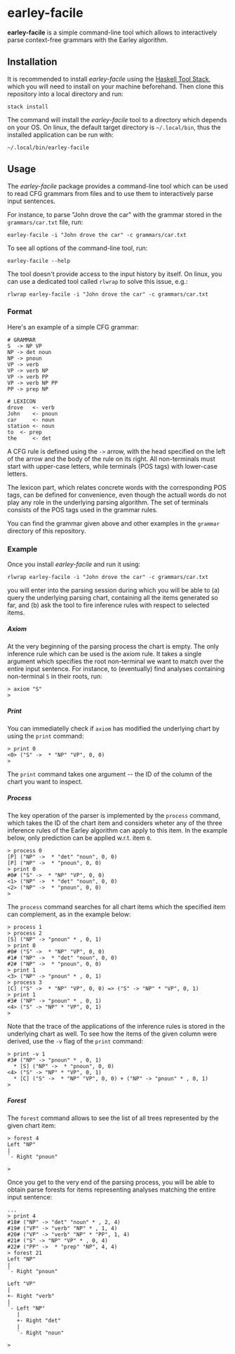 earley-facile
=============

**earley-facile** is a simple command-line tool which allows to interactively
parse context-free grammars with the Earley algorithm.


Installation
------------

It is recommended to install *earley-facile* using the [Haskell Tool
Stack][stack], which you will need to install on your machine beforehand.
Then clone this repository into a local directory and run:

    stack install

The command will install the *earley-facile* tool to a directory which depends
on your OS.  On linux, the default target directory is `~/.local/bin`, thus the
installed application can be run with:

    ~/.local/bin/earley-facile

Usage
-----

The *earley-facile* package provides a command-line tool which can be used to
read CFG grammars from files and to use them to interactively parse input
sentences.

For instance, to parse "John drove the car" with the grammar stored in the
`grammars/car.txt` file, run:

    earley-facile -i "John drove the car" -c grammars/car.txt

To see all options of the command-line tool, run:

    earley-facile --help

The tool doesn't provide access to the input history by itself.
On linux, you can use a dedicated tool called `rlwrap` to solve
this issue, e.g.:

    rlwrap earley-facile -i "John drove the car" -c grammars/car.txt

### Format

Here's an example of a simple CFG grammar:
```
# GRAMMAR
S  -> NP VP
NP -> det noun
NP -> pnoun
VP -> verb
VP -> verb NP
VP -> verb PP
VP -> verb NP PP
PP -> prep NP

# LEXICON
drove 	<- verb
John 	<- pnoun
car 	<- noun
station <- noun
to 	<- prep
the 	<- det
```

A CFG rule is defined using the `->` arrow, with the head specified on the
left of the arrow and the body of the rule on its right.
All non-terminals must start with upper-case letters, while terminals (POS tags)
with lower-case letters.

The lexicon part, which relates concrete words with the corresponding POS tags,
can be defined for convenience, even though the actuall words do not play any
role in the underlying parsing algorithm.
The set of terminals consists of the POS tags used in the grammar rules.

You can find the grammar given above and other examples in the `grammar`
directory of this repository.

### Example

Once you install *earley-facile* and run it using:

    rlwrap earley-facile -i "John drove the car" -c grammars/car.txt

you will enter into the parsing session during which you will be able to (a)
query the underlying parsing chart, containing all the items generated so far,
and (b) ask the tool to fire inference rules with respect to selected items.

##### Axiom

At the very beginning of the parsing process the chart is empty.
The only inference rule which can be used is the axiom rule.  It takes a single
argument which specifies the root non-terminal we want to match over the entire
input sentence.
For instance, to (eventually) find analyses containing non-terminal `S` in
their roots, run:
```
> axiom "S"
>
```

##### Print

You can immediatelly check if `axiom` has modified the underlying chart
by using the `print` command: 
```
> print 0
<0> ("S" ->  * "NP" "VP", 0, 0)
>
```
The `print` command takes one argument -- the ID of the column
of the chart you want to inspect.

##### Process

The key operation of the parser is implemented by the `process` command,
which takes the ID of the chart item and considers wheter any of the three
inference rules of the Earley algorithm can apply to this item.
In the example below, only prediction can be applied w.r.t. item `0`.
```
> process 0
[P] ("NP" ->  * "det" "noun", 0, 0)
[P] ("NP" ->  * "pnoun", 0, 0)
> print 0
#0# ("S" ->  * "NP" "VP", 0, 0)
<1> ("NP" ->  * "det" "noun", 0, 0)
<2> ("NP" ->  * "pnoun", 0, 0)
>
```

The `process` command searches for all chart items which the specified item can
complement, as in the example below:
```
> process 1
> process 2
[S] ("NP" -> "pnoun" * , 0, 1)
> print 0
#0# ("S" ->  * "NP" "VP", 0, 0)
#1# ("NP" ->  * "det" "noun", 0, 0)
#2# ("NP" ->  * "pnoun", 0, 0)
> print 1
<3> ("NP" -> "pnoun" * , 0, 1)
> process 3
[C] ("S" ->  * "NP" "VP", 0, 0) => ("S" -> "NP" * "VP", 0, 1)
> print 1
#3# ("NP" -> "pnoun" * , 0, 1)
<4> ("S" -> "NP" * "VP", 0, 1)
>
```

Note that the trace of the applications of the inference rules is stored in the
underlying chart as well.  To see how the items of the given column were
derived, use the `-v` flag of the `print` command:
```
> print -v 1
#3# ("NP" -> "pnoun" * , 0, 1)
  * [S] ("NP" ->  * "pnoun", 0, 0)
<4> ("S" -> "NP" * "VP", 0, 1)
  * [C] ("S" ->  * "NP" "VP", 0, 0) + ("NP" -> "pnoun" * , 0, 1)
>
```

##### Forest

The `forest` command allows to see the list of all trees represented by the
given chart item:
```
> forest 4
Left "NP"
|
`- Right "pnoun"

>
```
Once you get to the very end of the parsing process, you will be able to obtain
parse forests for items representing analyses matching the entire input
sentence:
```
...
> print 4
#18# ("NP" -> "det" "noun" * , 2, 4)
#19# ("VP" -> "verb" "NP" * , 1, 4)
#20# ("VP" -> "verb" "NP" * "PP", 1, 4)
#21# ("S" -> "NP" "VP" * , 0, 4)
#22# ("PP" ->  * "prep" "NP", 4, 4)
> forest 21
Left "NP"
|
`- Right "pnoun"

Left "VP"
|
+- Right "verb"
|
`- Left "NP"
   |
   +- Right "det"
   |
   `- Right "noun"

> 
```


[stack]: http://docs.haskellstack.org "Haskell Tool Stack"
